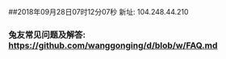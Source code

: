 ##2018年09月28日07时12分07秒 新址: 104.248.44.210
### 兔友常见问题及解答: https://github.com/wanggonging/d/blob/w/FAQ.md
